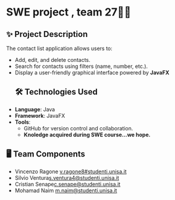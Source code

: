 # SWE project , team 27👾✨


## ✨ **Project Description**
The contact list application allows users to:
- Add, edit, and delete contacts.
- Search for contacts using filters (name, number, etc.).
- Display a user-friendly graphical interface powered by **JavaFX**
  ## 🛠️ **Technologies Used**
- **Language**: Java
- **Framework**: JavaFX
- **Tools**:
  - GitHub for version control and collaboration.
  - **Knoledge acquired during SWE course...we hope.**


## 🖥️ Team Components
- Vincenzo Ragone [v.ragone8#studenti.unisa.it](mailto:v.ragone8@studenti.unisa.it)
- Silvio Ventura[s.ventura4@studenti.unisa.it](mailto:s.ventura4@studenti.unisa.it)
- Cristian Senape[c.senape@studenti.unisa.it](mailto:c.senape@studenti.unisa.it)
- Mohamad Naim [m.naim@studenti.unisa.it](mailto:m.naim@studenti.unisa.it)
    

  
